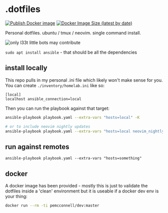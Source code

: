 # .dotfiles

[![Publish Docker image](https://github.com/peter-mcconnell/.dotfiles/actions/workflows/yeet.yml/badge.svg)](https://github.com/peter-mcconnell/.dotfiles/actions/workflows/yeet.yml)
[![Docker Image Size (latest by date)](https://img.shields.io/docker/image-size/pemcconnell/dev?label=docker%20image%20size)](https://hub.docker.com/repository/docker/pemcconnell/dev)

Personal dotfiles. ubuntu / tmux / neovim. single command install.

![only l33t little bots may contribute](./media/banner-robot.png)

`sudo apt install ansible` - that should be all the dependencies


## install locally

This repo pulls in my personal .ini file which likely won't make sense for you. You can create `./inventory/homelab.ini` like so:

```
[local]
localhost ansible_connection=local
```

Then you can run the playbook against that target:

```sh
ansible-playbook playbook.yaml --extra-vars "hosts=local" -K

# or to include neovim nightly updates
ansible-playbook playbook.yaml --extra-vars "hosts=local neovim_nightly_update=True" -K
```

## run against remotes

`ansible-playbook playbook.yaml --extra-vars "hosts=something"`


## docker

A docker image has been provided - mostly this is just to validate the dotfiles inside a 'clean' environment but it is useable if a docker dev env is your thing:

```sh
docker run --rm -ti pemcconnell/dev:master
```